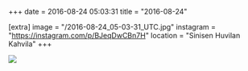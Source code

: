+++
date = 2016-08-24 05:03:31
title = "2016-08-24"

[extra]
image = "/2016-08-24_05-03-31_UTC.jpg"
instagram = "https://instagram.com/p/BJeqDwCBn7H"
location = "Sinisen Huvilan Kahvila"
+++

<img src="/2016-08-24_05-03-31_UTC.jpg" />
